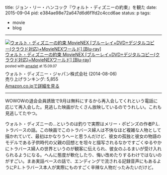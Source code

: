 title: ジョン・リー・ハンコック『ウォルト・ディズニーの約束』を観た
date: 2015-09-04
pid: e384ae98e72a647d6d6f1fd2c4ccd6ae
status: p
tags:
- movie
- blog
---

<div class="amazlet-box" style="margin-bottom:0px;"><div class="amazlet-image" style="float:left;margin:0px 12px 1px 0px;"><a href="http://www.amazon.co.jp/exec/obidos/ASIN/B00KBLC6LO/dotimpact-22/ref=nosim/" name="amazletlink" target="_blank"><img src="http://ecx.images-amazon.com/images/I/51tuvH3-rpL._SL160_.jpg" alt="ウォルト・ディズニーの約束 MovieNEX [ブルーレイ+DVD+デジタルコピー(クラウド対応)+MovieNEXワールド] [Blu-ray]" style="border: none;" /></a></div><div class="amazlet-info" style="line-height:120%; margin-bottom: 10px"><div class="amazlet-name" style="margin-bottom:10px;line-height:120%"><a href="http://www.amazon.co.jp/exec/obidos/ASIN/B00KBLC6LO/dotimpact-22/ref=nosim/" name="amazletlink" target="_blank">ウォルト・ディズニーの約束 MovieNEX [ブルーレイ+DVD+デジタルコピー(クラウド対応)+MovieNEXワールド] [Blu-ray]</a><div class="amazlet-powered-date" style="font-size:80%;margin-top:5px;line-height:120%">posted with <a href="http://www.amazlet.com/" title="amazlet" target="_blank">amazlet</a> at 15.09.07</div></div><div class="amazlet-detail">ウォルト・ディズニー・ジャパン株式会社 (2014-08-06)<br />売り上げランキング: 5,855<br /></div><div class="amazlet-sub-info" style="float: left;"><div class="amazlet-link" style="margin-top: 5px"><a href="http://www.amazon.co.jp/exec/obidos/ASIN/B00KBLC6LO/dotimpact-22/ref=nosim/" name="amazletlink" target="_blank">Amazon.co.jpで詳細を見る</a></div></div></div><div class="amazlet-footer" style="clear: left"></div></div>

---- 

WOWOWの退会会員誘致で9月は無料にするから再入会してくれという電話に応じて再入会した。見逃した映画がたくさん放映しているのでうれしい。これも見逃してたやつ。

ウォルト・ディズニーの…というのは釣りで実際はメリー・ポピンズの作者P.L.トラバースの話。この映画でこのトラバース婦人は不快なほど複雑な人物として描かれていて、最初はかなりうへーと思うんだけど、彼女の孤独と彼女の物語のモデルである子供時代の父親の回想とを坦々と描写されるなかですごくゆるやかにトラバース婦人の世界というのが観客に伝えられ、彼女のふるまいが受け入れられるようになる。へんに態度が軟化したり、悔い改めたりするわけではないのがすごい。まあ実話ベースの話で、エンディングで流される記録音声にもあるようにP.L.トラバース本人が実際にものすごく辛辣な人物だったみたいだけど。

